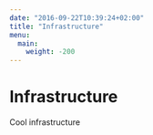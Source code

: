 ```yaml
---
date: "2016-09-22T10:39:24+02:00"
title: "Infrastructure"
menu:
  main:
    weight: -200
---
```


Infrastructure
========

Cool infrastructure

